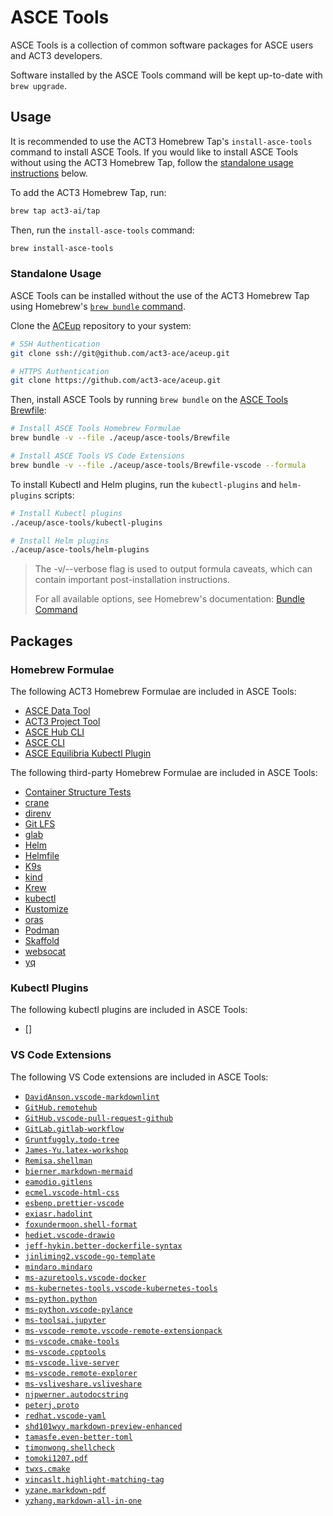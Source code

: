 # ASCE Tools

ASCE Tools is a collection of common software packages for ASCE users and ACT3 developers.

Software installed by the ASCE Tools command will be kept up-to-date with `brew upgrade`.

## Usage

It is recommended to use the ACT3 Homebrew Tap's `install-asce-tools` command to install ASCE Tools. If you would like to install ASCE Tools without using the ACT3 Homebrew Tap, follow the [standalone usage instructions](#standalone-usage) below.

To add the ACT3 Homebrew Tap, run:

```sh
brew tap act3-ai/tap
```

Then, run the `install-asce-tools` command:

```sh
brew install-asce-tools
```

### Standalone Usage

ASCE Tools can be installed without the use of the ACT3 Homebrew Tap using Homebrew's [`brew bundle` command](https://github.com/Homebrew/homebrew-bundle).

Clone the [ACEup](https://github.com/act3-ace/aceup) repository to your system:

```sh
# SSH Authentication
git clone ssh://git@github.com/act3-ace/aceup.git

# HTTPS Authentication
git clone https://github.com/act3-ace/aceup.git
```

Then, install ASCE Tools by running `brew bundle` on the [ASCE Tools Brewfile](./Brewfile):

```sh
# Install ASCE Tools Homebrew Formulae
brew bundle -v --file ./aceup/asce-tools/Brewfile

# Install ASCE Tools VS Code Extensions
brew bundle -v --file ./aceup/asce-tools/Brewfile-vscode --formula
```

To install Kubectl and Helm plugins, run the `kubectl-plugins` and `helm-plugins` scripts:

```sh
# Install Kubectl plugins
./aceup/asce-tools/kubectl-plugins

# Install Helm plugins
./aceup/asce-tools/helm-plugins
```

> The -v/--verbose flag is used to output formula caveats, which can contain important post-installation instructions.
>
> For all available options, see Homebrew's documentation: [Bundle Command](https://docs.brew.sh/Manpage#bundle-subcommand)

## Packages

### Homebrew Formulae

The following ACT3 Homebrew Formulae are included in ASCE Tools:

- [ASCE Data Tool](https://git.act3-ace.com/ace/data/tool)
- [ACT3 Project Tool](https://git.act3-ace.com/devsecops/act3-pt)
- [ASCE Hub CLI](https://git.act3-ace.com/ace/hub/cli)
- [ASCE CLI](https://git.act3-ace.com/ace/cli)
- [ASCE Equilibria Kubectl Plugin](https://git.act3-ace.com/ace/kubectl-plugins)

The following third-party Homebrew Formulae are included in ASCE Tools:

- [Container Structure Tests](https://formulae.brew.sh/formula/container-structure-test#default)
- [crane](https://formulae.brew.sh/formula/crane#default)
- [direnv](https://formulae.brew.sh/formula/direnv#default)
- [Git LFS](https://formulae.brew.sh/formula/git-lfs#default)
- [glab](https://formulae.brew.sh/formula/glab#default)
- [Helm](https://formulae.brew.sh/formula/helm#default)
- [Helmfile](https://formulae.brew.sh/formula/helmfile#default)
- [K9s](https://formulae.brew.sh/formula/k9s#default)
- [kind](https://formulae.brew.sh/formula/kind#default)
- [Krew](https://formulae.brew.sh/formula/krew#default)
- [kubectl](https://formulae.brew.sh/formula/kubernetes-cli#default)
- [Kustomize](https://formulae.brew.sh/formula/kustomize#default)
- [oras](https://formulae.brew.sh/formula/oras#default)
- [Podman](https://formulae.brew.sh/formula/podman#default)
- [Skaffold](https://formulae.brew.sh/formula/skaffold#default)
- [websocat](https://formulae.brew.sh/formula/websocat#default)
- [yq](https://formulae.brew.sh/formula/yq#default)

### Kubectl Plugins

The following kubectl plugins are included in ASCE Tools:

- []

### VS Code Extensions

The following VS Code extensions are included in ASCE Tools:

- [`DavidAnson.vscode-markdownlint`](https://marketplace.visualstudio.com/items?itemName=DavidAnson.vscode-markdownlint)
- [`GitHub.remotehub`](https://marketplace.visualstudio.com/items?itemName=GitHub.remotehub)
- [`GitHub.vscode-pull-request-github`](https://marketplace.visualstudio.com/items?itemName=GitHub.vscode-pull-request-github)
- [`GitLab.gitlab-workflow`](https://marketplace.visualstudio.com/items?itemName=GitLab.gitlab-workflow)
- [`Gruntfuggly.todo-tree`](https://marketplace.visualstudio.com/items?itemName=Gruntfuggly.todo-tree)
- [`James-Yu.latex-workshop`](https://marketplace.visualstudio.com/items?itemName=James-Yu.latex-workshop)
- [`Remisa.shellman`](https://marketplace.visualstudio.com/items?itemName=Remisa.shellman)
- [`bierner.markdown-mermaid`](https://marketplace.visualstudio.com/items?itemName=bierner.markdown-mermaid)
- [`eamodio.gitlens`](https://marketplace.visualstudio.com/items?itemName=eamodio.gitlens)
- [`ecmel.vscode-html-css`](https://marketplace.visualstudio.com/items?itemName=ecmel.vscode-html-css)
- [`esbenp.prettier-vscode`](https://marketplace.visualstudio.com/items?itemName=esbenp.prettier-vscode)
- [`exiasr.hadolint`](https://marketplace.visualstudio.com/items?itemName=exiasr.hadolint)
- [`foxundermoon.shell-format`](https://marketplace.visualstudio.com/items?itemName=foxundermoon.shell-format)
- [`hediet.vscode-drawio`](https://marketplace.visualstudio.com/items?itemName=hediet.vscode-drawio)
- [`jeff-hykin.better-dockerfile-syntax`](https://marketplace.visualstudio.com/items?itemName=jeff-hykin.better-dockerfile-syntax)
- [`jinliming2.vscode-go-template`](https://marketplace.visualstudio.com/items?itemName=jinliming2.vscode-go-template)
- [`mindaro.mindaro`](https://marketplace.visualstudio.com/items?itemName=mindaro.mindaro)
- [`ms-azuretools.vscode-docker`](https://marketplace.visualstudio.com/items?itemName=ms-azuretools.vscode-docker)
- [`ms-kubernetes-tools.vscode-kubernetes-tools`](https://marketplace.visualstudio.com/items?itemName=ms-kubernetes-tools.vscode-kubernetes-tools)
- [`ms-python.python`](https://marketplace.visualstudio.com/items?itemName=ms-python.python)
- [`ms-python.vscode-pylance`](https://marketplace.visualstudio.com/items?itemName=ms-python.vscode-pylance)
- [`ms-toolsai.jupyter`](https://marketplace.visualstudio.com/items?itemName=ms-toolsai.jupyter)
- [`ms-vscode-remote.vscode-remote-extensionpack`](https://marketplace.visualstudio.com/items?itemName=ms-vscode-remote.vscode-remote-extensionpack)
- [`ms-vscode.cmake-tools`](https://marketplace.visualstudio.com/items?itemName=ms-vscode.cmake-tools)
- [`ms-vscode.cpptools`](https://marketplace.visualstudio.com/items?itemName=ms-vscode.cpptools)
- [`ms-vscode.live-server`](https://marketplace.visualstudio.com/items?itemName=ms-vscode.live-server)
- [`ms-vscode.remote-explorer`](https://marketplace.visualstudio.com/items?itemName=ms-vscode.remote-explorer)
- [`ms-vsliveshare.vsliveshare`](https://marketplace.visualstudio.com/items?itemName=ms-vsliveshare.vsliveshare)
- [`njpwerner.autodocstring`](https://marketplace.visualstudio.com/items?itemName=njpwerner.autodocstring)
- [`peterj.proto`](https://marketplace.visualstudio.com/items?itemName=peterj.proto)
- [`redhat.vscode-yaml`](https://marketplace.visualstudio.com/items?itemName=redhat.vscode-yaml)
- [`shd101wyy.markdown-preview-enhanced`](https://marketplace.visualstudio.com/items?itemName=shd101wyy.markdown-preview-enhanced)
- [`tamasfe.even-better-toml`](https://marketplace.visualstudio.com/items?itemName=tamasfe.even-better-toml)
- [`timonwong.shellcheck`](https://marketplace.visualstudio.com/items?itemName=timonwong.shellcheck)
- [`tomoki1207.pdf`](https://marketplace.visualstudio.com/items?itemName=tomoki1207.pdf)
- [`twxs.cmake`](https://marketplace.visualstudio.com/items?itemName=twxs.cmake)
- [`vincaslt.highlight-matching-tag`](https://marketplace.visualstudio.com/items?itemName=vincaslt.highlight-matching-tag)
- [`yzane.markdown-pdf`](https://marketplace.visualstudio.com/items?itemName=yzane.markdown-pdf)
- [`yzhang.markdown-all-in-one`](https://marketplace.visualstudio.com/items?itemName=yzhang.markdown-all-in-one)
